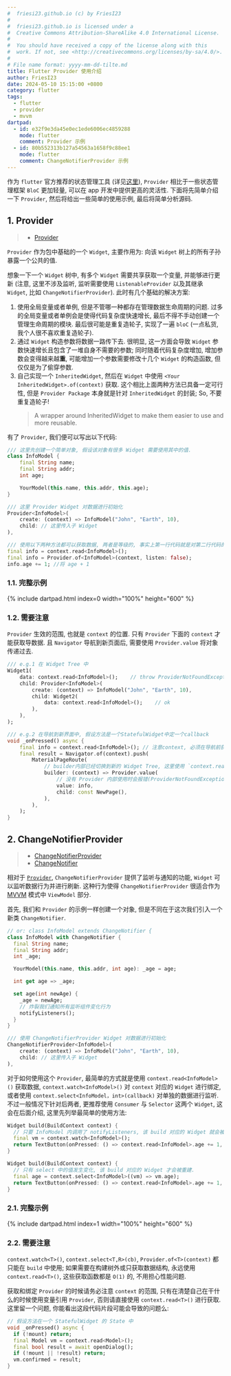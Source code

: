 ```yaml
---
#  friesi23.github.io (c) by FriesI23
#
#  friesi23.github.io is licensed under a
#  Creative Commons Attribution-ShareAlike 4.0 International License.
#
#  You should have received a copy of the license along with this
#  work. If not, see <http://creativecommons.org/licenses/by-sa/4.0/>.
#
# File name format: yyyy-mm-dd-tilte.md
title: Flutter Provider 使用介绍
author: FriesI23
date: 2024-05-10 15:15:00 +0800
category: flutter
tags:
  - flutter
  - provider
  - mvvm
dartpad:
  - id: e32f9e3da45e0ec1ede6006ec4859288
    mode: flutter
    comment: Provider 示例
  - id: 80b552313b127a54563a1658f9c88ee1
    mode: flutter
    comment: ChangeNotifierProvider 示例
---
```


作为 `flutter` 官方推荐的状态管理工具 (详见[这里][flutter-rcmd]),
`Provider` 相比于一些状态管理框架 `BloC` 更加轻量, 可以在 app 开发中提供更高的灵活性.
下面将先简单介绍一下 `Provider`, 然后将给出一些简单的使用示例, 最后将简单分析源码.

## 1. Provider

> - [Provider][provider-provider]

`Provider` 作为包中基础的一个 `Widget`, 主要作用为: 向该 `Widget` 树上的所有子孙暴露一个公共的值.

想象一下一个 `Widget` 树中, 有多个 `Widget` 需要共享获取一个变量, 并能够进行更新
(注意, 这里不涉及监听, 监听需要使用 `ListenableProvider` 以及其继承 `Widget`, 比如 `ChangeNotifierProvider`).
此时有几个基础的解决方案:

1. 使用全局变量或者单例, 但是不管哪一种都存在管理数据生命周期的问题.
   过多的全局变量或者单例会是使得代码复杂度快速增长, 最后不得不手动创建一个管理生命周期的模块.
   最后很可能是重复造轮子, 实现了一遍 `bloC` (一点私货, 我个人很不喜欢重复造轮子).
2. 通过 `Widget` 构造参数将数据一路传下去. 很明显, 这一方面会导致 `Widget` 参数快速增长且包含了一堆自身不需要的参数;
   同时随着代码复杂度增加, 增加参数会变得越来越**重**, 可能增加一个参数需要修改十几个 `Widget` 的构造函数,
   但仅仅是为了偷穿参数.
3. 自己实现一个 `InheritedWidget`, 然后在 `Widget` 中使用 `<Your InheritedWidget>.of(context)` 获取.
   这个相比上面两种方法已具备一定可行性, 但是 `Provider Package` 本身就是针对 `InheritedWidget` 的封装;
   So, 不要重复造轮子!
   > A wrapper around InheritedWidget to make them easier to use and more reusable.

有了 `Provider`, 我们便可以写出以下代码:

```dart
/// 这里先创建一个简单对象, 假设该对象有很多 Widget 需要使用其中的值.
class InfoModel {
    final String name;
    final String addr;
    int age;

    YourModel(this.name, this.addr, this.age);
}
```

```dart
/// 这里 Provider Widget 对数据进行初始化
Provider<InfoModel>(
    create: (context) => InfoModel("John", "Earth", 10),
    child: // 这里传入子 Widget
),
```

```dart
/// 使用以下两种方法都可以获取数据, 两者是等级的, 事实上第一行代码就是对第二行代码的包装
final info = context.read<InfoModel>();
final info = Provider.of<InfoModel>(context, listen: false);
info.age += 1; //将 age + 1
```

### 1.1. 完整示例

{% include dartpad.html index=0 width="100%" height="600" %}

### 1.2. 需要注意

`Provider` 生效的范围, 也就是 `context` 的位置. 只有 `Provider` 下面的 `context` 才能获取导数据.
且 `Navigator` 导航到新页面后, 需要使用 `Provider.value` 将对象传递过去.

```dart
/// e.g.1 在 Widget Tree 中
Widget1(
    data: context.read<InfoModel>();    // throw ProviderNotFoundException
    child: Provider<InfoModel>(
        create: (context) => InfoModel("John", "Earth", 10),
        child: Widget2(
            data: context.read<InfoModel>();    // ok
        ),
    ),
);

/// e.g.2 在导航到新界面中, 假设方法是一个StatefulWidget中定一个callback
void _onPressed() async {
    final info = context.read<InfoModel>(); // 注意context, 必须在导航前获取
    final result = Navigator.of(context).push(
        MaterialPageRoute(
            // builder内部已经切换到新的 Widget Tree, 这里使用 `context.read<InfoModel>()` 将会报错
            builder: (context) => Provider.value(
                // 没有 Provider 内部使用时会报错(ProviderNotFoundException)
                value: info,
                child: const NewPage(),
            ),
        ),
    );
}
```

## 2. ChangeNotifierProvider

> - [ChangeNotifierProvider][provider-changenotifierprovider]
> - [ChangeNotifier][flutter-changenotifier]

相对于 [`Provider`](#1-provider), `ChangeNotifierProvider` 提供了监听与通知的功能,
`Widget` 可以监听数据行为并进行刷新. 这种行为使得 `ChangeNotifierProvider`
很适合作为 [MVVM][mvvm] 模式中 `ViewModel` 部分.

首先, 我们和 `Provider` 的示例一样创建一个对象, 但是不同在于这次我们引入一个新类 `ChangeNotifier`.

```dart
// or: class InfoModel extends ChangeNotifier {
class InfoModel with ChangeNotifier {
  final String name;
  final String addr;
  int _age;

  YourModel(this.name, this.addr, int age): _age = age;

  int get age => _age;

  set age(int newAge) {
    _age = newAge;
    // 炸裂我们通知所有监听组件变化行为
    notifyListeners();
  }
}
```

```dart
/// 使用 ChangeNotifierProvider Widget 对数据进行初始化
ChangeNotifierProvider<InfoModel>(
    create: (context) => InfoModel("John", "Earth", 10),
    child: // 这里传入子 Widget
),
```

对于如何使用这个 `Provider`, 最简单的方式就是使用 `context.read<InfoModel>()` 获取数据,
`context.watch<InfoModel>()` 对 `context` 对应的 `Widget` 进行绑定, 或者使用
`context.select<InfoModel，int>(callback)` 对单独的数据进行监听. 不过一般情况下针对后两者,
更推荐使用 `Consumer` 与 `Selector` 这两个 `Widget`, 这会在后面介绍, 这里先列举最简单的使用方法:

```dart
Widget build(BuildContext context) {
  // 只要 InfoModel 内调用了 notifyListeners, 该 build 对应的 Widget 就会被重建.
  final vm = context.watch<InfoModel>();
  return TextButton(onPressed: () => context.read<InfoModel>.age += 1, child: Text(vm.toString()));
}

Widget build(BuildContext context) {
  // 只有 select 中的值发生变化, 该 build 对应的 Widget 才会被重建.
  final age = context.select<InfoModel>((vm) => vm.age);
  return TextButton(onPressed: () => context.read<InfoModel>.age += 1, child: Text(age));
}
```

### 2.1. 完整示例

{% include dartpad.html index=1 width="100%" height="600" %}

### 2.2. 需要注意

`context.watch<T>()`, `context.select<T,R>(cb)`, `Provider.of<T>(context)` 都只能在 `build` 中使用;
如果需要在构建树外或只获取数据结构, 永远使用 `context.read<T>()`, 这些获取函数都是 `O(1)` 的, 不用担心性能问题.

获取和绑定 `Provider` 的时候请务必注意 `context` 的范围, 只有在清楚自己在干什么的时候使用变量引用 `Provider`,
否则请直接使用 `context.read<T>()` 进行获取. 这里留一个问题, 你能看出这段代码片段可能会导致的问题么:

```dart
// 假设方法在一个 StatefulWidget 的 State 中
void _onPressed() async {
  if (!mount) return;
  final Model vm = context.read<Model>();
  final bool result = await openDialog();
  if (!mount || !result) return;
  vm.confirmed = result;
}
```

[flutter-rcmd]: https://docs.flutter.dev/data-and-backend/state-mgmt/simple#accessing-the-state
[mvvm]: https://en.wikipedia.org/wiki/Model%E2%80%93view%E2%80%93viewmodel
[provider-provider]: https://pub.dev/documentation/provider/latest/provider/Provider-class.html
[provider-changenotifierprovider]: https://pub.dev/documentation/provider/latest/provider/ChangeNotifierProvider-class.html
[flutter-changenotifier]: https://api.flutter.dev/flutter/foundation/ChangeNotifier-class.html
